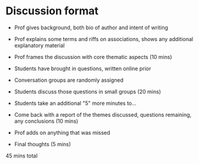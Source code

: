 # Discussion format

- Prof gives background, both bio of author and intent of writing
- Prof explains some terms and riffs on associations, shows any additional explanatory material
- Prof frames the discussion with core thematic aspects
(10 mins)

- Students have brought in questions, written online prior
- Conversation groups are randomly assigned
- Students discuss those questions in small groups
(20 mins)

- Students take an additional "5" more minutes to...
- Come back with a report of the themes discussed, questions remaining, any conclusions
(10 mins)

- Prof adds on anything that was missed
- Final thoughts
(5 mins)

45 mins total
